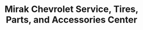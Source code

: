 ---
title: "Mirak Chevrolet Service, Tires, Parts, and Accessories Center"
url: /arlington/mirak-chevrolet-service-tires-parts-and-accessories-center/
shop: Autowerkstatt
---